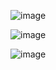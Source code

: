 
![image](https://user-images.githubusercontent.com/65653010/235273351-fa77f381-7765-42b1-a799-c982a5f20eeb.png)

![image](https://user-images.githubusercontent.com/65653010/235273301-b93eae39-95b4-419b-8803-4aed48fd1342.png)

![image](https://user-images.githubusercontent.com/65653010/235273502-1726ab10-c168-4d7f-8f5c-52a1b498ff9a.png)
